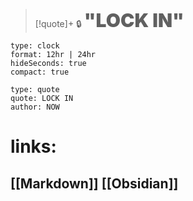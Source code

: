 > [!quote]+ 🔒
> <span style="font-weight: 1000; font-size: 30px">"LOCK IN"</span>




```widgets
type: clock
format: 12hr | 24hr
hideSeconds: true
compact: true
```






```widgets
type: quote
quote: LOCK IN
author: NOW
```






# links:
## [[Markdown]] [[Obsidian]]